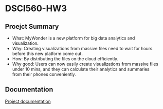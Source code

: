 # DSCI560-HW3

## **Proejct Summary**

- What: MyWonder is a new platform for big data analytics and visualization. 
- Why: Creating visualizations from massive files need to wait for hours before this new platform come out.
- How: By distributing the files on the cloud efficiently.
- Why good: Users can now easily create visualizations from massive files under 10 mins, and they can calculate their analytics and summaries from their phones conveniently.

## **Documentation**

[Project documentation]()
